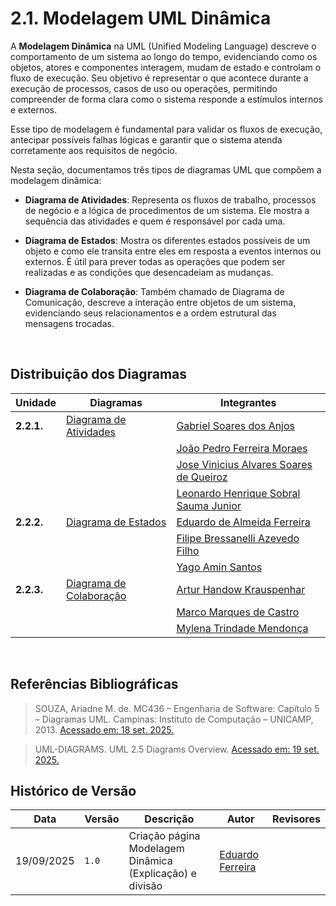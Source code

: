 # 2.1. Modelagem UML Dinâmica

A **Modelagem Dinâmica** na UML (Unified Modeling Language) descreve o comportamento de um sistema ao longo do tempo, evidenciando como os objetos, atores e componentes interagem, mudam de estado e controlam o fluxo de execução. Seu objetivo é representar o que acontece durante a execução de processos, casos de uso ou operações, permitindo compreender de forma clara como o sistema responde a estímulos internos e externos.

Esse tipo de modelagem é fundamental para validar os fluxos de execução, antecipar possíveis falhas lógicas e garantir que o sistema atenda corretamente aos requisitos de negócio.


Nesta seção, documentamos três tipos de diagramas UML que compõem a modelagem dinâmica:

- **Diagrama de Atividades**: Representa os fluxos de trabalho, processos de negócio e a lógica de procedimentos de um sistema. Ele mostra a sequência das atividades e quem é responsável por cada uma. 

- **Diagrama de Estados**: Mostra os diferentes estados possíveis de um objeto e como ele transita entre eles em resposta a eventos internos ou externos. É útil para prever todas as operações que podem ser realizadas e as condições que desencadeiam as mudanças.

- **Diagrama de Colaboração**: Também chamado de Diagrama de Comunicação, descreve a interação entre objetos de um sistema, evidenciando seus relacionamentos e a ordem estrutural das mensagens trocadas.

<br>

## Distribuição dos Diagramas


| Unidade | Diagramas | Integrantes | 
| ------ | ----------- | -------- |
| __2.2.1.__  | [Diagrama de Atividades](Modelagem/ModelagemEstatica/2.1.1.DiagramaClasses.md) | [Gabriel Soares dos Anjos](https://github.com/SAnjos3) |
|        |  |  [João Pedro Ferreira Moraes](https://github.com/JoaoPedro2206) | 
|        |  | [Jose Vinicius Alvares Soares de Queiroz](https://github.com/JoseViniciusQueiroz) |
|        |  | [Leonardo Henrique Sobral Sauma Junior](https://github.com/leohssjr)|
| __2.2.2.__  | [Diagrama de Estados](Modelagem/ModelagemEstatica/2.1.2.DiagramaDeComponentes.md) | [Eduardo de Almeida Ferreira](https://github.com/eduardoferre) |
|        |  | [Filipe Bressanelli Azevedo Filho](https://github.com/fbressa) |
|        |  | [Yago Amin Santos](https://github.com/yagoas) | 
| __2.2.3.__  | [Diagrama de Colaboração](Modelagem/ModelagemEstatica/2.1.3.DiagramaDeImplementacao.md) | [Artur Handow Krauspenhar](https://github.com/Arturhk05) |
|        |  |  [Marco Marques de Castro](https://github.com/marcomarquesdc) |
|        |  |  [Mylena Trindade Mendonça](https://github.com/MylenaTrindade) |

<br>

## Referências Bibliográficas

> SOUZA, Ariadne M. de. MC436 – Engenharia de Software: Capítulo 5 – Diagramas UML. Campinas: Instituto de Computação – UNICAMP, 2013. [Acessado em: 18 set. 2025.](https://www.ic.unicamp.br/~ariadne/mc436/1s2013/cap5.pdf) 

> UML-DIAGRAMS. UML 2.5 Diagrams Overview. [Acessado em: 19 set. 2025.](https://www.uml-diagrams.org/uml-25-diagrams.html) 



## Histórico de Versão
| Data           | Versão | Descrição                                        | Autor              | Revisores |
|----------------|--------|--------------------------------------------------|--------------------|---------|
| 19/09/2025 | `1.0` | Criação página Modelagem Dinâmica (Explicação) e divisão       | [Eduardo Ferreira](https://github.com/eduardoferre) |  []()  |


